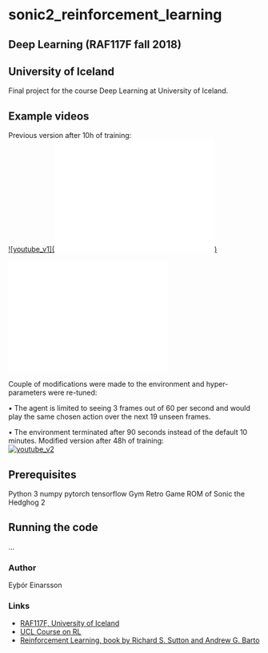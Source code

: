 # sonic2_reinforcement_learning
## Deep Learning (RAF117F fall 2018)
## University of Iceland

Final project for the course Deep Learning at University of Iceland.

## Example videos
Previous version after 10h of training:  
[![youtube_v1](<iframe src='//gifs.com/embed/sonic-the-hedgehog-2-dqn-after-6-days-4Rly8J' frameborder='0' scrolling='no' width='320px' height='224px' style='-webkit-backface-visibility: hidden;-webkit-transform: scale(1);' ></iframe>)](https://youtu.be/mKLSF36KtOY)  

<iframe src='//gifs.com/embed/sonic-the-hedgehog-2-dqn-after-6-days-4Rly8J' frameborder='0' scrolling='no' width='320px' height='224px' style='-webkit-backface-visibility: hidden;-webkit-transform: scale(1);' ></iframe>

Couple of modifications were made to the environment and hyper-parameters were re-tuned:

• The agent is limited to seeing 3 frames out of 60 per second and would play the same
chosen action over the next 19 unseen frames.

• The environment terminated after 90 seconds instead of the default 10 minutes.
Modified version after 48h of training:   
[![youtube_v2](images/v2.gif)](https://youtu.be/FdN4oRy5g6E)  


## Prerequisites
Python 3 
numpy
pytorch
tensorflow
Gym Retro
Game ROM of Sonic the Hedghog 2

## Running the code
...

### Author
Eyþór Einarsson

### Links
* [RAF117F, University of Iceland](https://ugla.hi.is/kennsluskra/index.php?sid=&tab=nam&chapter=namskeid&id=70970220186)
* [UCL Course on RL](http://www0.cs.ucl.ac.uk/staff/d.silver/web/Teaching.html)
* [Reinforcement Learning, book by Richard S. Sutton and Andrew G. Barto](http://incompleteideas.net/book/the-book-2nd.html)

